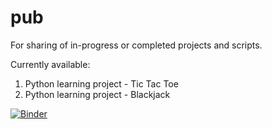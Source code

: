 # pub
For sharing of in-progress or completed projects and scripts.

Currently available:
1. Python learning project - Tic Tac Toe
2. Python learning project - Blackjack

[![Binder](https://mybinder.org/badge_logo.svg)](https://mybinder.org/v2/gh/jiongle91/pub/master)
